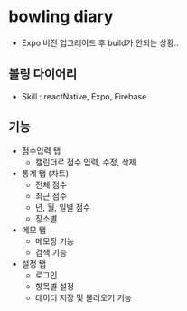 # bowling diary

- Expo 버전 업그레이드 후 build가 안되는 상황..

## 볼링 다이어리

- Skill : reactNative, Expo, Firebase

## 기능

- 점수입력 탭
  - 캘린더로 점수 입력, 수정, 삭제
- 통계 탭 (차트)
  - 전체 점수
  - 최근 점수
  - 년, 월, 일별 점수
  - 장소별
- 메모 탭
  - 메모장 기능
  - 검색 기능
- 설정 탭
  - 로그인
  - 항목별 설정
  - 데이터 저장 및 불러오기 기능
